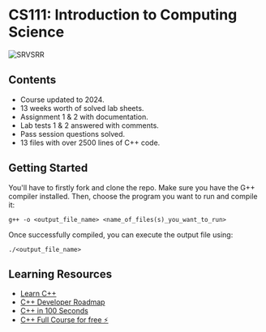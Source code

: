 # CS111: Introduction to Computing Science
![SRVSRR](https://github.com/SRVSRR/CS111/assets/135499024/57bca3d3-2a84-47af-b895-99e6d6f90759)
## Contents
- Course updated to 2024.
- 13 weeks worth of solved lab sheets.
- Assignment 1 & 2 with documentation.
- Lab tests 1 & 2 answered with comments.
- Pass session questions solved.
- 13 files with over 2500 lines of C++ code.
## Getting Started
You'll have to firstly fork and clone the repo. Make sure you have the G++ compiler installed. Then, choose the program you want to run and compile it:
```
g++ -o <output_file_name> <name_of_files(s)_you_want_to_run>
```
Once successfully compiled, you can execute the output file using:
```
./<output_file_name>
```
## Learning Resources
- <a href="https://www.learncpp.com" target="_blank">Learn C++ </a>
- <a href="https://roadmap.sh/cpp" target="_blank">C++ Developer Roadmap </a>
- <a href="https://youtu.be/MNeX4EGtR5Y?si=SFTMMYPIvfCzdNxR" target="_blank">C++ in 100 Seconds </a>
- <a href="https://youtu.be/-TkoO8Z07hI?si=JcH613azWVTTj1ya" target="_blank">C++ Full Course for free ⚡️
 </a>




